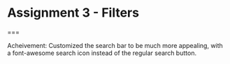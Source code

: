 # Assignment 3 - Filters
===

Acheivement:
Customized the search bar to be much more appealing, with a font-awesome search icon instead of the regular search button. 